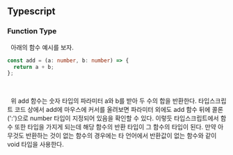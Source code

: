 ## **Typescript**

### **Function Type**

&nbsp;&nbsp;아래의 함수 예시를 보자.

```typescript
const add = (a: number, b: number) => {
  return a + b;
};
```

<br>

&nbsp;&nbsp;위 add 함수는 숫자 타입의 파라미터 a와 b를 받아 두 수의 합을 반환한다. 타입스크립트 코드 상에서 add에 마우스에 커서를 올려보면 파라미터 외에도 add 함수 뒤에 콜론(':')으로 number 타입이 지정되어 있음을 확인할 수 있다. 이렇듯 타입스크립트에서 함수 또한 타입을 가지게 되는데 해당 함수의 반환 타입이 그 함수의 타입이 된다. 만약 아무것도 반환하는 것이 없는 함수의 경우에는 타 언어에서 반환값이 없는 함수와 같이 void 타입을 사용한다.
<br><br>
